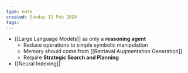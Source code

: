 ```yaml
---
type: note
created: Sunday 11 Feb 2024
tags: 
---
```

- [[Large Language Models]] as only a **reasoning agent**
	- Reduce operations to simple symbolic manipulation
	- Memory should come from [[Retrieval Augmentation Generation]]
	- Require **Strategic Search and Planning**
- [[Neural Indexing]]
